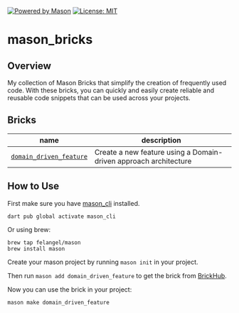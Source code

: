 <a href="https://github.com/felangel/mason"><img src="https://img.shields.io/endpoint?url=https%3A%2F%2Ftinyurl.com%2Fmason-badge" alt="Powered by Mason"></a>
<a href="https://opensource.org/licenses/MIT"><img src="https://img.shields.io/badge/license-MIT-purple.svg" alt="License: MIT"></a>

# mason_bricks

## Overview
My collection of Mason Bricks that simplify the creation of frequently used code. With these bricks, you can quickly and easily create reliable and reusable code snippets that can be used across your projects.

## Bricks 

| name            | description                  |
| --------------- | ---------------------------- |
| [`domain_driven_feature`](https://github.com/caiojesu/mason_bricks/tree/main/domain_driven_feature) | Create a new feature using a Domain-driven approach architecture |


## How to Use
First make sure you have [mason_cli](https://pub.dev/packages/mason_cli) installed.
```
dart pub global activate mason_cli
```
Or using brew: 
```
brew tap felangel/mason
brew install mason
```

Create your mason project by running `mason init` in your project.

Then run `mason add domain_driven_feature` to get the brick from [BrickHub](https://brickhub.dev/bricks/domain_driven_feature/0.2.0).

Now you can use the brick in your project:
```
mason make domain_driven_feature
```